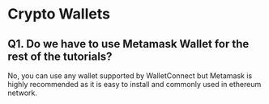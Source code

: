 # Crypto Wallets

## Q1. Do we have to use Metamask Wallet for the rest of the tutorials?

No, you can use any wallet supported by WalletConnect but Metamask is highly recommended as it is easy to install and commonly used in ethereum network.